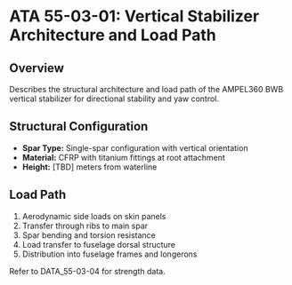 # ATA 55-03-01: Vertical Stabilizer Architecture and Load Path

## Overview
Describes the structural architecture and load path of the AMPEL360 BWB vertical stabilizer for directional stability and yaw control.

## Structural Configuration
- **Spar Type:** Single-spar configuration with vertical orientation
- **Material:** CFRP with titanium fittings at root attachment
- **Height:** [TBD] meters from waterline

## Load Path
1. Aerodynamic side loads on skin panels
2. Transfer through ribs to main spar
3. Spar bending and torsion resistance
4. Load transfer to fuselage dorsal structure
5. Distribution into fuselage frames and longerons

Refer to DATA_55-03-04 for strength data.
